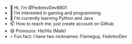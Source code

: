 - 👋 Hi, I’m @FedotovDev8801
- 👀 I’m interested in gaming and programming
- 🌱 I’m currently learning Python and Java
- 📫 How to reach me: just create account on Github
- 😄 Pronouns: He/His (Male)
- ⚡ Fun fact: I have two nicknames: Flameguy, FedotovDev

<!---
FedotovDev8801/FedotovDev8801 is a ✨ special ✨ repository because its `README.md` (this file) appears on your GitHub profile.
You can click the Preview link to take a look at your changes.
--->
